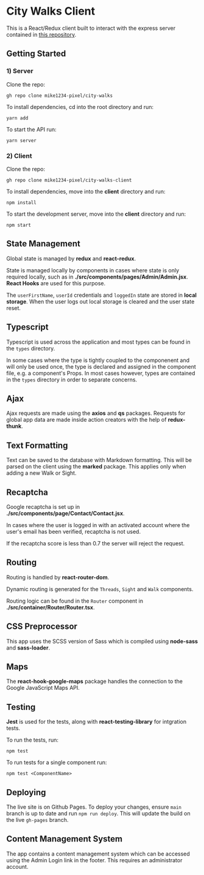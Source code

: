 <!-- @format -->

# City Walks Client

This is a React/Redux client built to interact with the express server contained in [this repository](https://github.com/mike1234-pixel/city-walks).

## Getting Started

### 1) Server

Clone the repo:

`gh repo clone mike1234-pixel/city-walks`

To install dependencies, cd into the root directory and run:

`yarn add`

To start the API run:

`yarn server`

### 2) Client

Clone the repo:

`gh repo clone mike1234-pixel/city-walks-client`

To install dependencies, move into the **client** directory and run:

`npm install`

To start the development server, move into the **client** directory and run:

`npm start`

## State Management

Global state is managed by **redux** and **react-redux**.

State is managed locally by components in cases where state is only required locally, such as in **./src/components/pages/Admin/Admin.jsx**. **React Hooks** are used for this purpose.

The `userFirstName`, `userId` credentials and `loggedIn` state are stored in **local storage**. When the user logs out local storage is cleared and the user state reset.

## Typescript

Typescript is used across the application and most types can be found in the `types` directory.

In some cases where the type is tightly coupled to the componenent and will only be used once, the type is declared and assigned in the component file, e.g. a component's Props. In most cases however, types are contained in the `types` directory in order to separate concerns.

## Ajax

Ajax requests are made using the **axios** and **qs** packages. Requests for global app data are made inside action creators with the help of **redux-thunk**.

## Text Formatting

Text can be saved to the database with Markdown formatting. This will be parsed on the client using the **marked** package. This applies only when adding a new Walk or Sight.

## Recaptcha

Google recaptcha is set up in **./src/components/page/Contact/Contact.jsx**.

In cases where the user is logged in with an activated account where the user's email has been verified, recaptcha is not used. 

If the recaptcha score is less than 0.7 the server will reject the request.

## Routing

Routing is handled by **react-router-dom**.

Dynamic routing is generated for the `Threads`, `Sight` and `Walk` components.

Routing logic can be found in the `Router` component in **./src/container/Router/Router.tsx**.

## CSS Preprocessor

This app uses the SCSS version of Sass which is compiled using **node-sass** and **sass-loader**.

## Maps

The **react-hook-google-maps** package handles the connection to the Google JavaScript Maps API.

## Testing

**Jest** is used for the tests, along with **react-testing-library** for intgration tests.

To run the tests, run:

`npm test`

To run tests for a single component run:

`npm test <ComponentName>`

## Deploying

The live site is on Github Pages. To deploy your changes, ensure `main` branch is up to date and run `npm run deploy`. This will update the build on the live `gh-pages` branch.

## Content Management System

The app contains a content management system which can be accessed using the Admin Login link in the footer. This requires an administrator account. 




